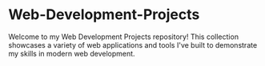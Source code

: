 # Web-Development-Projects
Welcome to my Web Development Projects repository! This collection showcases a variety of web applications and tools I've built to demonstrate my skills in modern web development.
